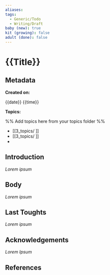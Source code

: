 ```yaml
---
aliases: 
tags:
  - Generic/Todo
  - Writing/Draft
baby (new): true
kit (growing): false
adult (done): false
---
```

# {{Title}}

## Metadata

**Created on:**

{{date}} {{time}}

**Topics:**

%% Add topics here from your topics folder %%
- [[3_topics/ ]]
- [[3_topics/ ]]
- 

## Introduction

*Lorem ipsum*

## Body

*Lorem ipsum*

## Last Toughts

*Lorem ipsum*

## Acknowledgements

*Lorem Ipsum*


## References
